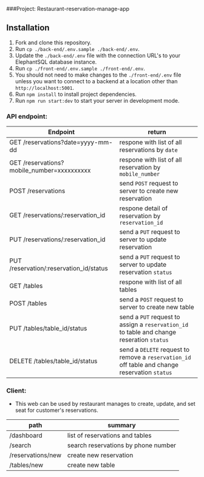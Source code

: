 ###Project: Restaurant-reservation-manage-app

## Installation
1. Fork and clone this repository.
1. Run `cp ./back-end/.env.sample ./back-end/.env`.
1. Update the `./back-end/.env` file with the connection URL's to your ElephantSQL database instance.
1. Run `cp ./front-end/.env.sample ./front-end/.env`.
1. You should not need to make changes to the `./front-end/.env` file unless you want to connect to a backend at a location other than `http://localhost:5001`.
1. Run `npm install` to install project dependencies.
1. Run `npm run start:dev` to start your server in development mode.

### API endpoint:
| Endpoint | return |
| ----------- | ----------- |
| GET /reservations?date=yyyy-mm-dd | respone with list of all reservations by `date` |
| GET /reservations?mobile_number=xxxxxxxxxx | respone with list of all reservation by `mobile_number` |
| POST /reservations | send `POST` request to server to create new reservation |
| GET /reservations/:reservation_id | respone detail of reservation by `reservation_id` |
| PUT /reservations/:reservation_id | send a `PUT` request to server to update reservation |
| PUT /reservation/:reservation_id/status | send a `PUT` request to server to update reservation `status` |
| GET /tables | respone with list of all tables |
| POST /tables | send a `POST` request to server to create new table |
| PUT /tables/table_id/status | send a `PUT` request to assign a `reservation_id` to table and change reseration `status` |
| DELETE /tables/table_id/status | send a `DELETE` request to remove a `reservation_id` off table and change reservation `status` |

### Client:
- This web can be used by restaurant manages to create, update, and set seat for customer's reservations.

| path | summary |
| ----------- | ----------- |
| /dashboard  | list of reservations and tables |
| /search | search reservations by phone number |
| /reservations/new | create new reservation |
| /tables/new | create new table | 
